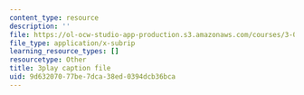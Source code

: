 ```yaml
---
content_type: resource
description: ''
file: https://ol-ocw-studio-app-production.s3.amazonaws.com/courses/3-091sc-introduction-to-solid-state-chemistry-fall-2010/9d63207077be7dca38ed0394dcb36bca_StY_01uUFSY.srt
file_type: application/x-subrip
learning_resource_types: []
resourcetype: Other
title: 3play caption file
uid: 9d632070-77be-7dca-38ed-0394dcb36bca
---
```

